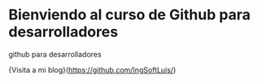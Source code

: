 #  Bienviendo  al curso de Github  para desarrolladores

github para desarrolladores

{Visita a mi blog}(https://github.com/IngSoftLuis/)
